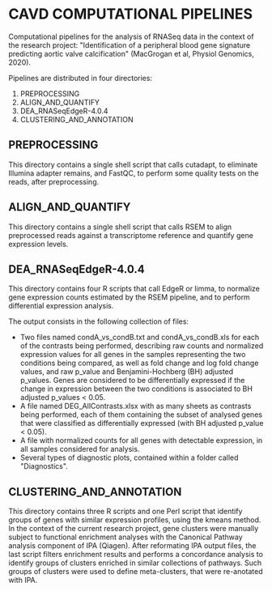 # CAVD COMPUTATIONAL PIPELINES
Computational pipelines for the analysis of RNASeq data in the context of the research project: "Identification of a peripheral blood gene signature
predicting aortic valve calcification" (MacGrogan et al, Physiol Genomics, 2020).

Pipelines are distributed in four directories:
1. PREPROCESSING
2. ALIGN_AND_QUANTIFY
3. DEA_RNASeqEdgeR-4.0.4
4. CLUSTERING_AND_ANNOTATION

## PREPROCESSING
This directory contains a single shell script that calls cutadapt, to eliminate Illumina adapter remains, and FastQC,
to perform some quality tests on the reads, after preprocessing.

## ALIGN_AND_QUANTIFY
This directory contains a single shell script that calls RSEM to align preprocessed reads against a transcriptome reference and quantify gene expression levels.

## DEA_RNASeqEdgeR-4.0.4
This directory contains four R scripts that call EdgeR or limma, to normalize gene expression counts estimated by the RSEM pipeline,
and to perform differential expression analysis.

The output consists in the following collection of files:
* Two files named condA_vs_condB.txt and condA_vs_condB.xls for each of the contrasts being performed, describing raw counts and normalized expression values for all genes
in the samples representing the two conditions being compared, as well as fold change and log fold change values, and raw p_value and Benjamini-Hochberg (BH) adjusted p_values.
Genes are considered to be differentially expressed if the change in expression between the two conditions is associated to BH adjusted p_values < 0.05.
* A file named DEG_AllContrasts.xlsx with as many sheets as contrasts being performed, each of them containing the subset of analysed genes that were classified as
differentially expressed (with BH adjusted p_value < 0.05).
* A file with normalized counts for all genes with detectable expression, in all samples considered for analysis.
* Several types of diagnostic plots, contained within a folder called "Diagnostics".

## CLUSTERING_AND_ANNOTATION
This directory contains three R scripts and one Perl script that identify groups of genes with similar expression profiles, using the kmeans method.
In the context of the current research project, gene clusters were manually subject to functional enrichment analyses with the Canonical Pathway
analysis component of IPA (Qiagen).
After reformating IPA output files, the last script filters enrichment results and performs a concordance analysis to identify groups of clusters
enriched in similar collections of pathways.
Such groups of clusters were used to define meta-clusters, that were re-anotated with IPA.

